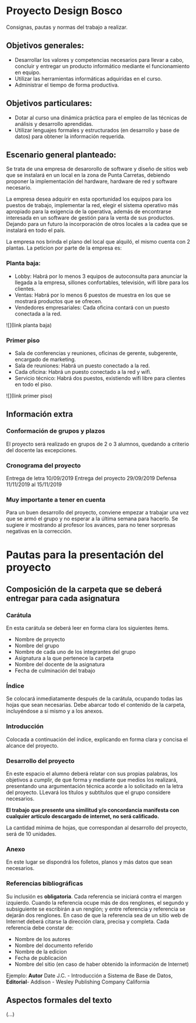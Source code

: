# Proyecto Design Bosco
Consignas, pautas y normas del trabajo a realizar.

## Objetivos generales:
- Desarrollar los valores y competencias necesarios para llevar a cabo, concluir y entregar un producto informático mediante el funcionamiento en equipo.
- Utilizar las herramientas informáticas adquiridas en el curso.
- Administrar el tiempo de forma productiva.

## Objetivos particulares: 
- Dotar al curso una dinámica práctica para el empleo de las técnicas de análisis y desarrollo aprendidas.
- Utilizar lenguajes formales y estructurados (en desarrollo y base de datos) para obtener la información requerida.

## Escenario general planteado:
Se trata de una empresa de desarorollo de software y diseño de sitios web que se instalará en un local en la zona de Punta Carretas, debiendo proponer la implementación del hardware, hardware de red y software necesario.

La empresa desea adquirir en esta oportunidad los equipos para los puestos de trabajo, implementar la red, elegir el sistema operativo más apropiado para la exigencia de la operativa, además de encontrarse interesada en un software de gestión para la venta de sus productos. Dejando para un futuro la incorporación de otros locales a la cadea que se instalará en todo el país.

La empresa nos brinda el plano del local que alquiló, el mismo cuenta con 2 plantas.
La peticion por parte de la empresa es:
### Planta baja: 
- Lobby: Habrá por lo menos 3 equipos de autoconsulta para anunciar la llegada a la empresa, sillones confortables, televisión, wifi libre para los clientes. 
- Ventas: Habrá por lo menos 6 puestos de muestra en los que se mostrará productos que se ofrecen.
- Vendedores empresariales: Cada oficina contará con un puesto conectada a la red.

![](link planta baja)

### Primer piso
- Sala de conferencias y reuniones, oficinas de gerente, subgerente, encargado de marketing.
- Sala de reuniones: Habrá un puesto conectado a la red.
- Cada oficina: Habrá un puesto conectado a la red y wifi.
- Servicio técnico: Habrá dos puestos, existiendo wifi libre para clientes en todo el piso.

![](link primer piso)

## Información extra
### Conformación de grupos y plazos
El proyecto será realizado en grupos de 2 o 3 alumnos, quedando a criterio del docente las excepciones.
### Cronograma del proyecto
Entrega de letra          10/09/2019
Entrega del proyecto      29/09/2019
Defensa                   11/11/2019 al 15/11/2019
### Muy importante a tener en cuenta
Para un buen desarrollo del proyecto, conviene empezar a trabajar una vez que se armó el grupo y no esperar a la última semana para hacerlo.
Se sugiere ir mostrando al profesor los avances, para no tener sorpresas negativas en la corrección.

# Pautas para la presentación del proyecto
## Composición de la carpeta que se deberá entregar para cada asignatura
### Carátula
En esta carátula se deberá leer en forma clara los siguientes ítems.
- Nombre de proyecto
- Nombre del grupo
- Nombre de cada uno de los integrantes del grupo
- Asignatura a la que pertenece la carpeta
- Nombre del docente de la asignatura
- Fecha de culminación del trabajo

### Índice
Se colocará inmediatamente después de la carátula, ocupando todas las hojas que sean necesarias.
Debe abarcar todo el contenido de la carpeta, incluyéndose a si mismo y a los anexos.

### Introducción
Colocada a continuación del índice, explicando en forma clara y concisa el alcance del proyecto.

### Desarrollo del proyecto
En este espacio el alumno deberá relatar con sus propias palabras, los objetivos a cumplir, de que forma y mediante que medios los realizará, presentando una argumentación técnica acorde a lo solicitado en la letra del proyecto.
LLevará los títulos y subtítulos que el grupo considere necesarios.

**El trabajo que presente una similitud y/o concordancia manifesta con cualquier artículo descargado de internet, no será calificado.**

La cantidad mínima de hojas, que correspondan al desarrollo del proyecto, será de 10 unidades.

### Anexo
En este lugar se dispondrá los folletos, planos y más datos que sean necesarios.

### Referencias bibliográficas
Su inclusión es **obligatoria**.
Cada referencia se iniciará contra el margen izquierdo.
Cuando la referencia ocupe más de dos renglones, el segundo y subsiguiente se escribirán a un renglón; y entre referencia y referencia se dejarán dos renglones.
En caso de que la referencia sea de un sitio web de Internet deberá citarse la dirección clara, precisa y completa.
Cada referencia debe constar de:
- Nombre de los autores
- Nombre del documento referido
- Nombre de la edicion
- Fecha de publicación
- Nombre del sitio (en caso de haber obtenido la información de Internet)

Ejemplo:
**Autor** Date J.C. - Introducción a Sistema de Base de Datos, **Editorial**- Addison - Wesley Publishing Company California

## Aspectos formales del texto
(...)
